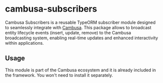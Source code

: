 # cambusa-subscribers

Cambusa Subscribers is a reusable TypeORM subscriber module designed to seamlessly integrate with [Cambusa](https://github.com/enricodeleo/cambusa). This package allows to broadcast entity lifecycle events (insert, update, remove) to the Cambusa broadcasting system, enabling real-time updates and enhanced interactivity within applications.

## Usage

This module is part of the Cambusa ecosystem and it is already included in the framework. You won't need to install it separately.

